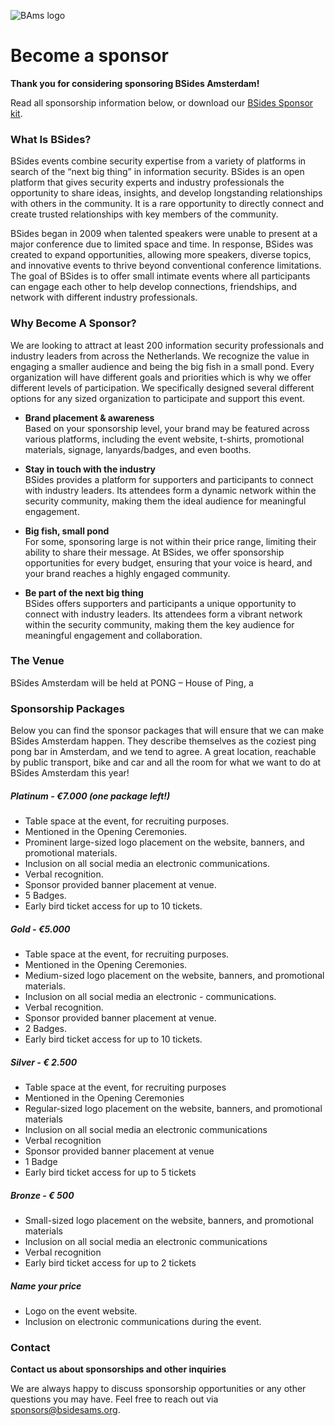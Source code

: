 ![BAms logo](images/bams_logo.png)


# Become a sponsor

**Thank you for considering sponsoring BSides Amsterdam!**

Read all sponsorship information below, or download our [BSides Sponsor kit](/docs/BSides%20AMS%20Sponsor%20kit.pdf).


### What Is BSides?
BSides events combine security expertise from a variety of platforms in search of the “next big thing” in information security. BSides is an open platform that gives security experts and industry professionals the opportunity to share ideas, insights, and develop longstanding relationships with others in the community. It is a rare opportunity to directly connect and create trusted relationships with key members of the community.

BSides began in 2009 when talented speakers were unable to present at a major conference due to limited space and time. In response, BSides was created to expand opportunities, allowing more speakers, diverse topics, and innovative events to thrive beyond conventional conference limitations. The goal of BSides is to offer small intimate events where all participants can engage each other to help develop connections, friendships, and network with different industry professionals.


### Why Become A Sponsor?
We are looking to attract at least 200 information security professionals and industry leaders from across the Netherlands. We recognize the value in engaging a smaller audience and being the big fish in a small pond. Every organization will have different goals and priorities which is why we offer different levels of participation. We specifically designed several different options for any sized organization to participate and support this event.

- **Brand placement & awareness**  
    Based on your sponsorship level, your brand may be featured across
    various platforms, including the event website, t-shirts, promotional
    materials, signage, lanyards/badges, and even booths.

- **Stay in touch with the industry**  
    BSides provides a platform for supporters and participants to connect with industry leaders. Its attendees form a dynamic network within the security community, making them the ideal audience for meaningful    engagement.

- **Big fish, small pond**  
    For some, sponsoring large is not within their price range, limiting their ability to share their message. At BSides, we offer sponsorship opportunities for every budget, ensuring that your voice is heard, and your brand reaches a highly engaged community.

- **Be part of the next big thing**  
    BSides offers supporters and participants a unique opportunity to connect with industry leaders. Its attendees form a vibrant network within the security community, making them the key audience for meaningful engagement and collaboration.


### The Venue
BSides Amsterdam will be held at PONG – House of Ping, a 

### Sponsorship Packages
Below you can find the sponsor packages that will ensure that we can make BSides Amsterdam happen. They describe themselves as the coziest ping pong bar in Amsterdam, and we tend to agree. A great location, reachable by public transport, bike and car and all the room for what we want to do at BSides Amsterdam this year!

##### Platinum - €7.000 (one package left!)
- Table space at the event, for recruiting purposes.
- Mentioned in the Opening Ceremonies.
- Prominent large-sized logo placement on the website, banners, and promotional materials.
- Inclusion on all social media an electronic communications.
- Verbal recognition.
- Sponsor provided banner placement at venue.
- 5 Badges.
- Early bird ticket access for up to 10 tickets.

##### Gold - €5.000
- Table space at the event, for recruiting purposes.
- Mentioned in the Opening Ceremonies.
- Medium-sized logo placement on the website, banners, and promotional materials.
- Inclusion on all social media an electronic - communications.
- Verbal recognition.
- Sponsor provided banner placement at venue.
- 2 Badges.
- Early bird ticket access for up to 10 tickets.

##### Silver - € 2.500
- Table space at the event, for recruiting purposes
- Mentioned in the Opening Ceremonies
- Regular-sized logo placement on the website, banners, and promotional materials
- Inclusion on all social media an electronic communications
- Verbal recognition
- Sponsor provided banner placement at venue
- 1 Badge
- Early bird ticket access for up to 5 tickets

##### Bronze - € 500
- Small-sized logo placement on the website, banners, and promotional materials
- Inclusion on all social media an electronic communications
- Verbal recognition
- Early bird ticket access for up to 2 tickets


##### Name your price
- Logo on the event website.
- Inclusion on electronic communications during the event.


### Contact
**Contact us about sponsorships and other inquiries**

We are always happy to discuss sponsorship opportunities or any other questions you may have. Feel free to reach out via sponsors@bsidesams.org.